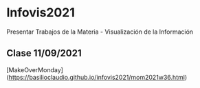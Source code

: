 # Infovis2021
Presentar Trabajos de la Materia - Visualización de la Información

## Clase 11/09/2021 
[MakeOverMonday] (https://basilioclaudio.github.io/infovis2021/mom2021w36.html)

